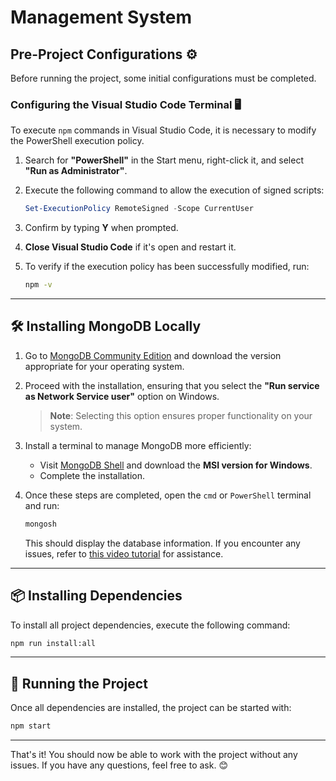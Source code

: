 # Management System

## Pre-Project Configurations ⚙️

Before running the project, some initial configurations must be completed.

### Configuring the Visual Studio Code Terminal 🖥️

To execute `npm` commands in Visual Studio Code, it is necessary to modify the PowerShell execution policy.

1. Search for **"PowerShell"** in the Start menu, right-click it, and select **"Run as Administrator"**.
2. Execute the following command to allow the execution of signed scripts:

   ```powershell
   Set-ExecutionPolicy RemoteSigned -Scope CurrentUser
   ```

3. Confirm by typing **Y** when prompted.
4. **Close Visual Studio Code** if it's open and restart it.
5. To verify if the execution policy has been successfully modified, run:

   ```bash
   npm -v
   ```

---

## 🛠️ Installing MongoDB Locally

1. Go to [MongoDB Community Edition](https://www.mongodb.com/try/download/community-kubernetes-operator) and download the version appropriate for your operating system.
2. Proceed with the installation, ensuring that you select the **"Run service as Network Service user"** option on Windows.

   > **Note**: Selecting this option ensures proper functionality on your system.

3. Install a terminal to manage MongoDB more efficiently:

   - Visit [MongoDB Shell](https://www.mongodb.com/try/download/shell) and download the **MSI version for Windows**.
   - Complete the installation.

4. Once these steps are completed, open the `cmd` or `PowerShell` terminal and run:

   ```bash
   mongosh
   ```

   This should display the database information. If you encounter any issues, refer to [this video tutorial](https://www.youtube.com/watch?v=gDOKSgqM-bQ) for assistance.

---

## 📦 Installing Dependencies

To install all project dependencies, execute the following command:

```bash
npm run install:all
```

---

## 🚀 Running the Project

Once all dependencies are installed, the project can be started with:

```bash
npm start
```

---

That's it! You should now be able to work with the project without any issues. If you have any questions, feel free to ask. 😊
